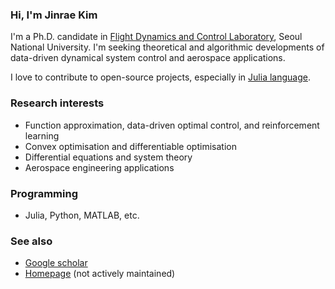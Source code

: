 ### Hi, I'm Jinrae Kim
I'm a Ph.D. candidate in [Flight Dynamics and Control Laboratory](http://fdcl.snu.ac.kr/wordpress/), Seoul National University.
I'm seeking theoretical and algorithmic developments of data-driven dynamical system control and aerospace applications.

I love to contribute to open-source projects, especially in [Julia language](https://julialang.org/).

### Research interests
- Function approximation, data-driven optimal control, and reinforcement learning
- Convex optimisation and differentiable optimisation
- Differential equations and system theory
- Aerospace engineering applications

### Programming
- Julia, Python, MATLAB, etc.

### See also
- [Google scholar](https://scholar.google.com/citations?user=K7wrYmoAAAAJ&hl=ko)
- [Homepage](https://www.notion.so/jinrae/Jinrae-Kim-00e9f9ff9fec4d329a18642f9c31e3e0) (not actively maintained)
